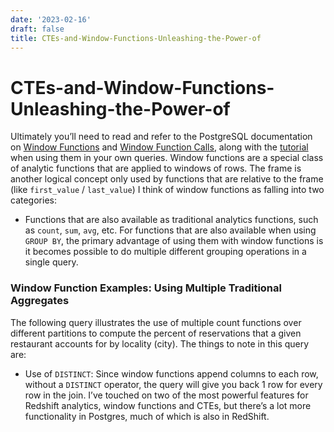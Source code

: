 ```yaml
---
date: '2023-02-16'
draft: false
title: CTEs-and-Window-Functions-Unleashing-the-Power-of
---
```


# CTEs-and-Window-Functions-Unleashing-the-Power-of

Ultimately you’ll need to read and refer to the PostgreSQL documentation on [Window Functions](http://www.postgresql.org/docs/8.4/static/functions-window.html) and [Window Function Calls](http://www.postgresql.org/docs/8.4/static/sql-expressions.html#SYNTAX-WINDOW-FUNCTIONS), along with the [tutorial](http://www.postgresql.org/docs/8.4/static/tutorial-window.html) when using them in your own queries.
Window functions are a special class of analytic functions that are applied to windows of rows.
The frame is another logical concept only used by functions that are relative to the frame (like `first_value` / `last_value`)
I think of window functions as falling into two categories:
- Functions that are also available as traditional analytics functions, such as `count`, `sum`, `avg`, etc.
For functions that are also available when using `GROUP BY`, the primary advantage of using them with window functions is it becomes possible to do multiple different grouping operations in a single query.
### Window Function Examples: Using Multiple Traditional Aggregates
The following query illustrates the use of multiple count functions over different partitions to compute the percent of reservations that a given restaurant accounts for by locality (city).
The things to note in this query are:
- Use of `DISTINCT`: Since window functions append columns to each row, without a `DISTINCT` operator, the query will give you back 1 row for every row in the join.
I’ve touched on two of the most powerful features for Redshift analytics, window functions and CTEs, but there’s a lot more functionality in Postgres, much of which is also in RedShift.
